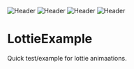 ![Header](https://img.shields.io/badge/platform-iOS-lightgrey.svg)
![Header](https://img.shields.io/badge/version-1.0-green.svg)
![Header](https://img.shields.io/badge/build-passing-brightgreen.svg)
![Header](https://img.shields.io/badge/swift-4.2-orange.svg)

# LottieExample
Quick test/example for lottie animaations.

